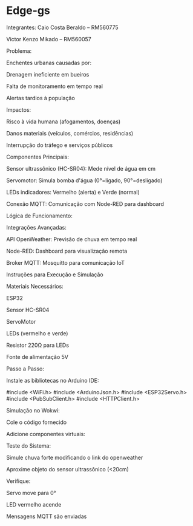 # Edge-gs
Integrantes:
Caio Costa Beraldo – RM560775

Victor Kenzo Mikado – RM560057


Problema:

Enchentes urbanas causadas por:

Drenagem ineficiente em bueiros

Falta de monitoramento em tempo real

Alertas tardios à população

Impactos:

Risco à vida humana (afogamentos, doenças)

Danos materiais (veículos, comércios, residências)

Interrupção do tráfego e serviços públicos

Componentes Principais:

Sensor ultrassônico (HC-SR04): Mede nível de água em cm

Servomotor: Simula bomba d'água (0°=ligado, 90°=desligado)

LEDs indicadores: Vermelho (alerta) e Verde (normal)

Conexão MQTT: Comunicação com Node-RED para dashboard

Lógica de Funcionamento:

Integrações Avançadas:

API OpenWeather: Previsão de chuva em tempo real

Node-RED: Dashboard para visualização remota

Broker MQTT: Mosquitto para comunicação IoT

Instruções para Execução e Simulação

Materiais Necessários:

ESP32

Sensor HC-SR04

ServoMotor

LEDs (vermelho e verde)

Resistor 220Ω para LEDs

Fonte de alimentação 5V

Passo a Passo:


Instale as bibliotecas no Arduino IDE:

#include <WiFi.h>
#include <ArduinoJson.h>
#include <ESP32Servo.h>
#include <PubSubClient.h>
#include <HTTPClient.h>

Simulação no Wokwi:

Cole o código fornecido

Adicione componentes virtuais:

Teste do Sistema:

Simule chuva forte modificando o link do openweather

Aproxime objeto do sensor ultrassônico (<20cm)

Verifique:

Servo move para 0°

LED vermelho acende

Mensagens MQTT são enviadas
